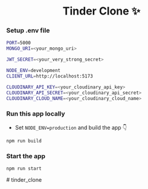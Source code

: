 <h1 align="center">Tinder Clone ✨</h1>



### Setup .env file

```bash
PORT=5000
MONGO_URI=<your_mongo_uri>

JWT_SECRET=<your_very_strong_secret>

NODE_ENV=development
CLIENT_URL=http://localhost:5173

CLOUDINARY_API_KEY=<your_cloudinary_api_key>
CLOUDINARY_API_SECRET=<your_cloudinary_api_secret>
CLOUDINARY_CLOUD_NAME=<your_cloudinary_cloud_name>

```

### Run this app locally

-   Set `NODE_ENV=production` and build the app 👇

```shell
npm run build
```

### Start the app

```shell
npm run start
```
#   t i n d e r _ c l o n e 
 
 

